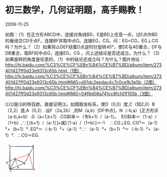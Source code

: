 # 初三数学，几何证明题，高手赐教！
2009-11-25


如图：（1）在正方形ABCD中，连接对角线BD，E是BD上任意一点，过E点作BD的垂线交CD于点F，连接BF并取中点G。连接EG，CG。问：EG=CG，EG⊥CG吗？为什么？（2）如果将△DEF绕着D点逆时针旋转45°，使DE与AD重合，DF与DB重合，取BF的中点G，连接EG，CG 。问上述结论是否还成立。为什么？（3）如果旋转的角度是任意的，（1）中的结论还成立吗？为什么？图片地址：http://hi.baidu.com/%C3%CE%CF%EBn%B4%CE%B7%BD/album/item/273401427ff0d23e9313c65b.html（1图）http://hi.baidu.com/%C3%CE%CF%EBn%B4%CE%B7%BD/album/item/273401427ff0d23e9313c65b.html#IMG=d01dc2eedac4c7c0ce1b3e5b（2图）http://hi.baidu.com/%C3%CE%CF%EBn%B4%CE%B7%BD/album/item/273401427ff0d23e9313c65b.html#IMG=04f6d08a741cc8fcfd1f105b（3图）


⑴⑵是⑶的特百款。直接证明⑶。如图取坐标系，使D（0,0）度,C（知2,0）B（2,2）道,A（0,2）.设F（2a,2b）,则M（a,b）[DF中点]，N（-b,a）[正方形]E（a-b,a+b）.G（a+1,b+1）.CG斜率＝（专b+1）/（a-1）。  EG斜率＝（1-a）/（1+b）,∵[（b+1）/（a-1）]×属[（1-a）/（1+b）]＝-1    ∴CG⊥EG. CG&sup2;＝（a-1）&sup2;+（b+1）&sup2;. EG&sup2;＝（-b-1）&sup2;+（a-1）&sup2;.∵（a-1）&sup2;+（b+1）&sup2;＝（-b-1）&sup2;+（a-1）&sup2;.  ∴CG＝EG.

![](d043ad4bd11373f009d43980a40f4bfbfaed04c1.bmp)
